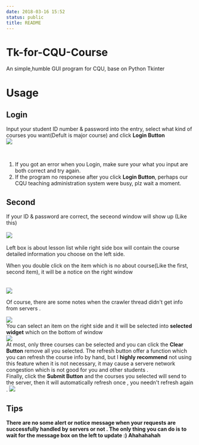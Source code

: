 ```yaml
---
date: 2018-03-16 15:52
status: public
title: README
---
```


# Tk-for-CQU-Course
An simple,humble GUI program for CQU, base on Python Tkinter

# Usage
   

## Login
 Input your student ID number & password into the entry, select what kind of courses you want(Defult is major course) and click **Login Button**
</br>
![](https://github.com/WananpIG/Tk-for-CQU-Course/blob/master/_image/README/15-55-25.jpg)
   
</br> 

1. If you got an error when you Login, make sure your what you input are both correct and try again.
2. If the program no responese after you click **Login Button**, perhaps  our CQU teaching administration system were busy, plz wait a moment.


## Second 
  
  
If your ID & password are correct, the seceond window will show up
(Like this)
</br>  
![](https://github.com/WananpIG/Tk-for-CQU-Course/blob/master/_image/README/15-57-30.jpg)
</br>  
Left box is about lesson list while right side box will contain the course detailed information you choose on the left side.
</br>  

When you double click on the item which is no about course(Like the first, second item), it will be a notice on the right window  
</br>  
![](https://github.com/WananpIG/Tk-for-CQU-Course/blob/master/_image/README/16-15-50.jpg)
</br> 
 
Of course, there are some notes when the crawler thread didn't get info from servers .


![](https://github.com/WananpIG/Tk-for-CQU-Course/blob/master/_image/README/16-59-02.jpg)
</br> 
You can select an item on the right side and it will be selected into **selected widget** which on the bottom of window
</br> 
![](https://github.com/WananpIG/Tk-for-CQU-Course/blob/master/_image/README/16-36-45.jpg)
</br> 
At most,   only three courses can be selected and you can click the **Clear Button** remove all you selected.
The refresh button offer a function which you can refresh  the course info by hand, but  I **highly recommend**  not using this feature when it is not necessary, it may cause a servere network congestion which is not good for you and other students .
</br> 
Finally, click the **Submit Button** and the courses you selected will send to the server,  then it will automatically refresh once , you needn't refresh again .
![](https://github.com/WananpIG/Tk-for-CQU-Course/blob/master/_image/README/17-09-07.jpg)
</br> 
## Tips
**There are no some alert or notice message when your  requests are successfully handled by servers or not .
The only thing you can do is to wait for the message box on the left to update :)
Ahahahahah**









